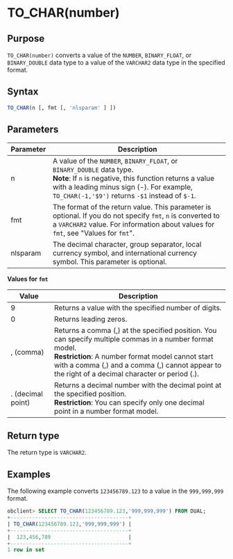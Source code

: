 # TO_CHAR(number)

## Purpose

`TO_CHAR(number)` converts a value of the `NUMBER`, `BINARY_FLOAT`, or `BINARY_DOUBLE` data type to a value of the `VARCHAR2` data type in the specified format.

## Syntax

```sql
TO_CHAR(n [, fmt [, 'nlsparam' ] ])
```

## Parameters

| Parameter | Description |
|----------|-----------------------------------------------------------------------------------------------------------------------------------------------------------------|
| n | A value of the `NUMBER`, `BINARY_FLOAT`, or `BINARY_DOUBLE` data type.  <br>**Note**: If `n` is negative, this function returns a value with a leading minus sign (-). For example, `TO_CHAR(-1,'$9')` returns `-$1` instead of `$-1`.  |
| fmt | The format of the return value. This parameter is optional. If you do not specify `fmt`, `n` is converted to a `VARCHAR2` value. For information about values for `fmt`, see "Values for `fmt`".  |
| nlsparam | The decimal character, group separator, local currency symbol, and international currency symbol. This parameter is optional.  |

**Values for `fmt`**

| Value | Description |
|----------|------------------------------------------------------------------------------------------|
| 9 | Returns a value with the specified number of digits.  |
| 0 | Returns leading zeros.  |
| , (comma) | Returns a comma (,) at the specified position. You can specify multiple commas in a number format model.  <br>**Restriction**: A number format model cannot start with a comma (,) and a comma (,) cannot appear to the right of a decimal character or period (.).  |
| . (decimal point) | Returns a decimal number with the decimal point at the specified position.  <br>**Restriction**: You can specify only one decimal point in a number format model.  |

## Return type

The return type is `VARCHAR2`.

## Examples

The following example converts `123456789.123` to a value in the `999,999,999` format.

```sql
obclient> SELECT TO_CHAR(123456789.123,'999,999,999') FROM DUAL;
+--------------------------------------+
| TO_CHAR(123456789.123,'999,999,999') |
+--------------------------------------+
|  123,456,789                         |
+--------------------------------------+
1 row in set
```
